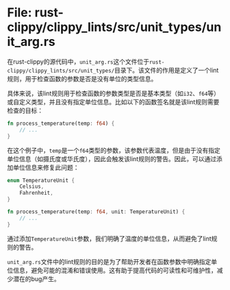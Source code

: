 # File: rust-clippy/clippy_lints/src/unit_types/unit_arg.rs

在rust-clippy的源代码中，`unit_arg.rs`这个文件位于`rust-clippy/clippy_lints/src/unit_types/`目录下。该文件的作用是定义了一个lint规则，用于检查函数的参数是否是没有单位的类型信息。

具体来说，该lint规则用于检查函数的参数类型是否是基本类型（如`i32`、`f64`等）或自定义类型，并且没有指定单位信息。比如以下的函数签名就是该lint规则需要检查的目标：

```rust
fn process_temperature(temp: f64) {
    // ...
}
```

在这个例子中，`temp`是一个`f64`类型的参数，该参数代表温度，但是由于没有指定单位信息（如摄氏度或华氏度），因此会触发该lint规则的警告。因此，可以通过添加单位信息来修复此问题：

```rust
enum TemperatureUnit {
    Celsius,
    Fahrenheit,
}

fn process_temperature(temp: f64, unit: TemperatureUnit) {
    // ...
}
```

通过添加`TemperatureUnit`参数，我们明确了温度的单位信息，从而避免了lint规则的警告。

`unit_arg.rs`文件中的lint规则的目的是为了帮助开发者在函数参数中明确指定单位信息，避免可能的混淆和错误使用。这有助于提高代码的可读性和可维护性，减少潜在的bug产生。


